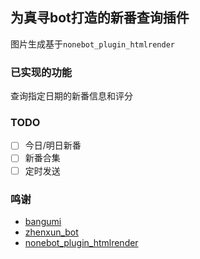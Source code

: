 ## 为真寻bot打造的新番查询插件

图片生成基于`nonebot_plugin_htmlrender`

### 已实现的功能

查询指定日期的新番信息和评分


### TODO
- [ ] 今日/明日新番
- [ ] 新番合集
- [ ] 定时发送

### 鸣谢
- [bangumi](https://bangumi.tv/)
- [zhenxun_bot](https://github.com/HibiKier/zhenxun_bot)
- [nonebot_plugin_htmlrender](https://github.com/kexue-z/nonebot-plugin-htmlrender)